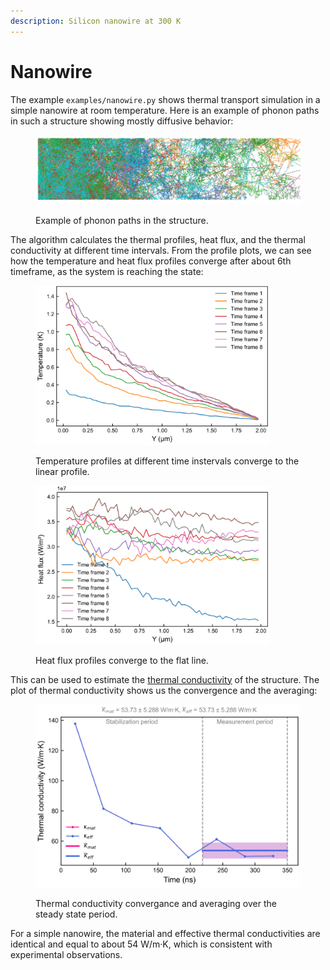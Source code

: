 ```yaml
---
description: Silicon nanowire at 300 K
---
```


# Nanowire

The example `examples/nanowire.py` shows thermal transport simulation in a simple nanowire at room temperature. Here is an example of phonon paths in such a structure showing mostly diffusive behavior:

<figure><img src="../.gitbook/assets/paths.jpg" alt="" width="563"><figcaption><p>Example of phonon paths in the structure.</p></figcaption></figure>

The algorithm calculates the thermal profiles, heat flux, and the thermal conductivity at different time intervals. From the profile plots, we can see how the temperature and heat flux profiles converge after about 6th timeframe, as the system is reaching the state:

<figure><img src="../.gitbook/assets/image (16).png" alt="" width="375"><figcaption><p>Temperature profiles at different time instervals converge to the linear profile.</p></figcaption></figure>

<figure><img src="../.gitbook/assets/image (17).png" alt="" width="375"><figcaption><p>Heat flux profiles converge to the flat line.</p></figcaption></figure>

This can be used to estimate the [thermal conductivity](../advanced-tutorials/themal-conductivity-calculation.md) of the structure. The  plot of thermal conductivity shows us the convergence and the averaging:

<figure><img src="../.gitbook/assets/image (15).png" alt="" width="563"><figcaption><p>Thermal conductivity convergance and averaging over the steady state period.</p></figcaption></figure>

For a simple nanowire, the material and effective thermal conductivities are identical and equal to about 54 W/m·K, which is consistent with experimental observations.
